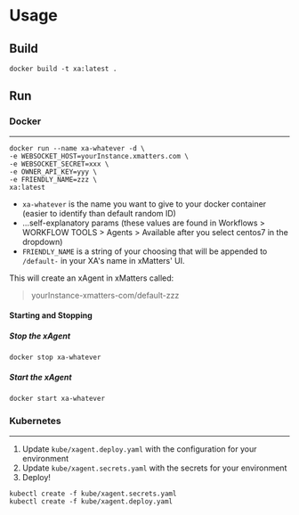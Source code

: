# Usage

## Build

    docker build -t xa:latest .

## Run

### Docker
----------
    docker run --name xa-whatever -d \
    -e WEBSOCKET_HOST=yourInstance.xmatters.com \
    -e WEBSOCKET_SECRET=xxx \
    -e OWNER_API_KEY=yyy \
    -e FRIENDLY_NAME=zzz \
    xa:latest

* `xa-whatever` is the name you want to give to your docker container
(easier to identify than default random ID)
* ...self-explanatory params
(these values are found in
Workflows > WORKFLOW TOOLS > Agents > Available
after you select centos7 in the dropdown)
* `FRIENDLY_NAME` is a string of your choosing that will be appended to `/default-`
in your XA's name in xMatters' UI.

This will create an xAgent in xMatters called:
> yourInstance-xmatters-com/default-zzz

#### Starting and Stopping

##### Stop the xAgent

    docker stop xa-whatever

##### Start the xAgent

    docker start xa-whatever

### Kubernetes
--------------

1. Update `kube/xagent.deploy.yaml` with the configuration for your environment
2. Update `kube/xagent.secrets.yaml` with the secrets for your environment
3. Deploy!

```
kubectl create -f kube/xagent.secrets.yaml
kubectl create -f kube/xagent.deploy.yaml
```
